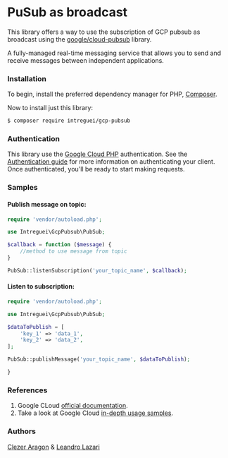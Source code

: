# PuSub as broadcast

This library offers a way to use the subscription of GCP pubsub as broadcast using the [google/cloud-pubsub](https://github.com/googleapis/google-cloud-php-pubsub) library.

A fully-managed real-time messaging service that allows you to send and receive messages between independent applications.

### Installation

To begin, install the preferred dependency manager for PHP, [Composer](https://getcomposer.org/).

Now to install just this library:

```sh
$ composer require intreguei/gcp-pubsub
```

### Authentication

This library use the [Google Cloud PHP](https://github.com/googleapis/google-cloud-php) authentication. See the [Authentication guide](https://github.com/googleapis/google-cloud-php/blob/main/AUTHENTICATION.md) for more information
on authenticating your client. Once authenticated, you'll be ready to start making requests.

### Samples

#### Publish message on topic:

```php
require 'vendor/autoload.php';

use Intreguei\GcpPubsub\PubSub;

$callback = function ($message) {
    //method to use message from topic
} 

PubSub::listenSubscription('your_topic_name', $callback);

```

#### Listen to subscription:

```php
require 'vendor/autoload.php';

use Intreguei\GcpPubsub\PubSub;

$dataToPublish = [
    'key_1' => 'data_1',
    'key_2' => 'data_2',
];

PubSub::publishMessage('your_topic_name', $dataToPublish); 

}
```

### References

1. Google CLoud [official documentation](https://cloud.google.com/pubsub/docs/).
2. Take a look at Google Cloud [in-depth usage samples](https://github.com/GoogleCloudPlatform/php-docs-samples/tree/master/pubsub/).

### Authors

[Clezer Aragon](https://github.com/clezeraragon) & [Leandro Lazari](https://github.com/lazari-br/)